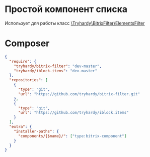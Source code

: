 # Простой компонент списка
Использует для работы класс [\Tryhardy\BitrixFilter\ElementsFilter](https://github.com/tryhardy/bitrix-filter)  

# Composer
```json
{
  "require": {
    "tryhardy/bitrix-filter": "dev-master",
    "tryhardy/iblock.items": "dev-master"
  },
  "repositories": [
    {
      "type": "git",
      "url": "https://github.com/tryhardy/bitrix-filter.git"
    },
    {
      "type": "git",
      "url": "https://github.com/tryhardy/iblock.items"
    }
  ],
  "extra": {
    "installer-paths": {
      "components/{$name}/": ["type:bitrix-component"]
    }
  }
}
```